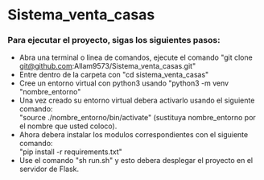 # Sistema_venta_casas
### Para ejecutar el proyecto, sigas los siguientes pasos:
* Abra una terminal o linea de comandos, ejecute el comando "git clone git@github.com:Allam9573/Sistema_venta_casas.git"
* Entre dentro de la carpeta con "cd sistema_venta_casas"
* Cree un entorno virtual con python3 usando "python3 -m venv "nombre_entorno"
* Una vez creado su entorno virtual debera activarlo usando el siguiente comando: <br>"source ./nombre_entorno/bin/activate" (sustituya nombre_entorno por el nombre que usted coloco).
* Ahora debera instalar los modulos correspondientes con el siguiente comando: <br>
"pip install -r requirements.txt"
* Use el comando "sh run.sh" y esto debera desplegar el proyecto en el servidor de Flask.

